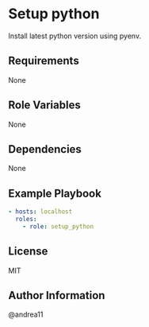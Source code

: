 # Setup python

Install latest python version using pyenv.

## Requirements

None

## Role Variables

None

## Dependencies

None

## Example Playbook

```yaml
- hosts: localhost
  roles:
    - role: setup_python
```

## License

MIT

## Author Information

@andrea11
